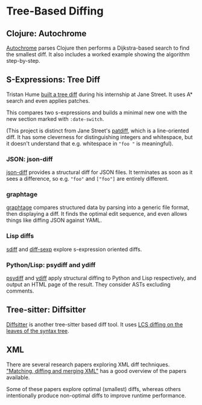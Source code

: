 # Tree-Based Diffing

## Clojure: Autochrome

[Autochrome](https://fazzone.github.io/autochrome.html) parses Clojure
then performs a Dijkstra-based search to find the smallest diff. It
also includes a worked example showing the algorithm step-by-step.

## S-Expressions: Tree Diff

Tristan Hume [built a tree
diff](https://thume.ca/2017/06/17/tree-diffing/) during his internship
at Jane Street. It uses A* search and even applies patches.

This compares two s-expressions and builds a minimal new one with the
new section marked with `:date-switch`.

(This project is distinct from Jane Street's
[patdiff](https://github.com/janestreet/patdiff), which is a
line-oriented diff. It has some cleverness for distinguishing integers
and whitespace, but it doesn't understand that e.g. whitespace in
`"foo "` is meaningful).


### JSON: json-diff

[json-diff](https://github.com/andreyvit/json-diff) provides a
structural diff for JSON files. It terminates as soon as it sees a
difference, so e.g. `"foo"` and `["foo"]` are entirely different.

### graphtage

[graphtage](https://blog.trailofbits.com/2020/08/28/graphtage/)
compares structured data by parsing into a generic file format, then
displaying a diff. It finds the optimal edit sequence, and even allows
things like diffing JSON against YAML.


### Lisp diffs

[sdiff](https://fosdem.org/2021/schedule/event/sexpressiondiff/) and
[diff-sexp](https://web.archive.org/web/20160320134909/https://foldr.org/~michaelw/log/programming/lisp/diff-sexp)
explore s-expression oriented diffs.

### Python/Lisp: psydiff and ydiff

[psydiff](https://github.com/yinwang0/psydiff) and
[ydiff](https://github.com/yinwang0/ydiff) apply structural diffing to
Python and Lisp respectively, and output an HTML page of the
result. They consider ASTs excluding comments.


## Tree-sitter: Diffsitter

[Diffsitter](https://github.com/afnanenayet/diffsitter) is another
tree-sitter based diff tool. It uses [LCS diffing on the leaves of the
syntax
tree](https://github.com/afnanenayet/diffsitter/blob/b0fd72612c6fcfdb8c061d3afa3bea2b0b754f33/src/ast.rs#L310-L313).

## XML

There are several research papers exploring XML diff
techniques. ["Matching, diffing and merging
XML"](http://useless-factor.blogspot.com/2008/01/matching-diffing-and-merging-xml.html)
has a good overview of the papers available.

Some of these papers explore optimal (smallest) diffs, whereas others
intentionally produce non-optimal diffs to improve runtime performance.
